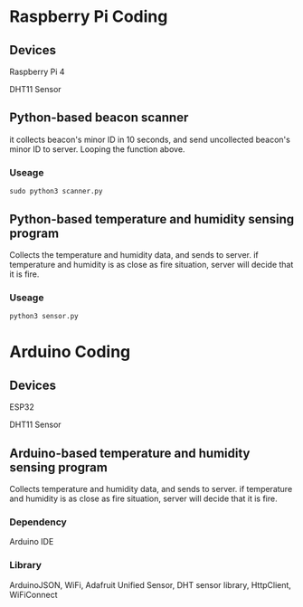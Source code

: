 # Raspberry Pi Coding

## Devices
Raspberry Pi 4

DHT11 Sensor

## Python-based beacon scanner
it collects beacon's minor ID in 10 seconds, and send uncollected beacon's minor ID to server.
Looping the function above.

### Useage
```
sudo python3 scanner.py
```

## Python-based temperature and humidity sensing program
Collects the temperature and humidity data, and sends to server.
if temperature and humidity is as close as fire situation, server will decide that it is fire.

### Useage 
```
python3 sensor.py
```

# Arduino Coding

## Devices
ESP32

DHT11 Sensor

## Arduino-based temperature and humidity sensing program
Collects temperature and humidity data, and sends to server.
if temperature and humidity is as close as fire situation, server will decide that it is fire.

### Dependency
Arduino IDE
### Library
ArduinoJSON, WiFi, Adafruit Unified Sensor, DHT sensor library, HttpClient, WiFiConnect
